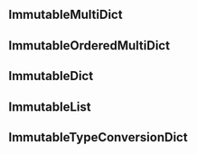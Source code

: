 ImmutableMultiDict
---

ImmutableOrderedMultiDict
---

ImmutableDict
---

ImmutableList
---

ImmutableTypeConversionDict
---
